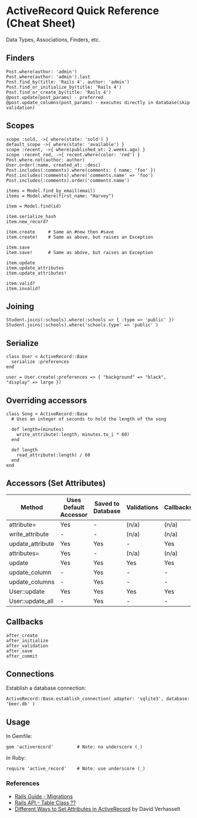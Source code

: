 # ActiveRecord Quick Reference (Cheat Sheet)

Data Types, Associations, Finders, etc.


## Finders

~~~
Post.where(author: 'admin')
Post.where(author: 'admin').last
Post.find_by­(title: 'Rails 4', author: 'admin')
Post.find_or_initialize_by(title: 'Rails 4')
Post.find_or_create_by(title: 'Rails 4')
@post.update­(post_params) - preferred
@post.update_columns(post_params) - executes directly in database(skip validation)
~~~

## Scopes

~~~
scope :sold, ->{ where(state: 'sold') }
default_scope ->{ where(state: 'available') }
scope :recent, ->{ where(published_at: 2.weeks.ago) }
scope :recent_red, ->{ recent.where­(color: 'red') }
Post.where.not(author: author)
User.order(:name, created_at: :desc)
Post.includes(:comments).where(comments: { name: 'foo' })
Post.includes(:comments).where('comments.name' => 'foo')
Post.includes(:comments).order('comments.name')
~~~


~~~
items = Model.find_by_email(email)
items = Model.where(first_name: "Harvey")

item = Model.find(id)

item.serialize_hash
item.new_record?

item.create     # Same an #new then #save
item.create!    # Same as above, but raises an Exception

item.save
item.save!      # Same as above, but raises an Exception

item.update
item.update_attributes
item.update_attributes!

item.valid?
item.invalid?
~~~

## Joining

~~~
Student.joins(:schools).where(:schools => { :type => 'public' })
Student.joins(:schools).where('schools.type' => 'public' )
~~~


## Serialize

~~~
class User < ActiveRecord::Base
  serialize :preferences
end

user = User.create(:preferences => { "background" => "black", "display" => large })
~~~

## Overriding accessors

~~~
class Song < ActiveRecord::Base
  # Uses an integer of seconds to hold the length of the song

  def length=(minutes)
    write_attribute(:length, minutes.to_i * 60)
  end

  def length
    read_attribute(:length) / 60
  end
end
~~~

## Accessors (Set Attributes)

Method           | Uses Default Accessor | Saved to Database | Validations | Callbacks | Touches updated_at | Readonly check
---------------- | --------------------- | ----------------- | ----------- | --------- | -------------------| --------------
attribute=       |      Yes              |         -         |   (n/a)     |  (n/a)    |  (n/a)             |  (n/a)
write_attribute  |      -                |         -         |   (n/a)     |  (n/a)    |  (n/a)             |  (n/a)
update_attribute |      Yes              |         Yes       |   -         |  Yes      |  Yes               |  Yes
attributes=      |      Yes              |         -         |   (n/a)     |  (n/a)    |  (n/a)             |  (n/a)
update           |      Yes              |         Yes       |   Yes       |  Yes      |  Yes               |  Yes
update_column    |      -                |         Yes       |   -         |  -        |  -                 |  Yes
update_columns   |      -                |         Yes       |   -         |  -        |  -                 |  Yes
User::update     |      Yes              |         Yes       |   Yes       |  Yes      |  Yes               |  Yes
User::update_all |      -                |         Yes       |   -         |  -        |  -                 |  -



## Callbacks

~~~
after_create
after_initialize
after_validation
after_save
after_commit
~~~


## Connections

Establish a database connection:

~~~
ActiveRecord::Base.establish_connection( adapter: 'sqlite3', database: 'beer.db' )
~~~
 

## Usage

In Gemfile:

~~~
gem 'activerecord'         # Note: no underscore (_)
~~~

In Ruby:
~~~
require 'active_record'    # Note: use underscore (_)
~~~



### References

- [Rails Guide - Migrations]()
- [Rails API - Table Class ??]()
- [Different Ways to Set Attributes in ActiveRecord](http://www.davidverhasselt.com/set-attributes-in-activerecord/) by David Verhasselt


